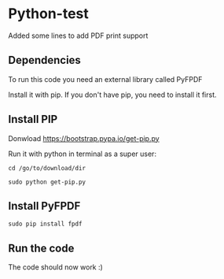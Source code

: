 # Python-test

Added some lines to add PDF print support

## Dependencies

To run this code you need an external library called PyFPDF

Install it with pip. If you don't have pip, you need to install it first.


## Install PIP

Donwload https://bootstrap.pypa.io/get-pip.py

Run it with python in terminal as a super user:

`cd /go/to/download/dir`

`sudo python get-pip.py`


## Install PyFPDF

`sudo pip install fpdf`


## Run the code

The code should now work :)
